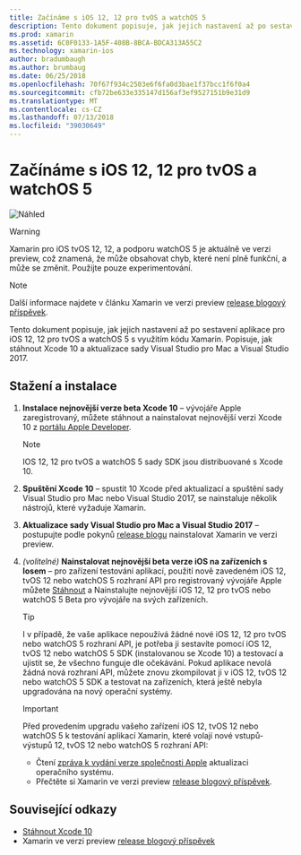 ```yaml
---
title: Začínáme s iOS 12, 12 pro tvOS a watchOS 5
description: Tento dokument popisuje, jak jejich nastavení až po sestavení iOS 12 a tvOS 12 aplikací s využitím kódu Xamarin. Popisuje, jak stáhnout Xcode 10 a aktualizace sady Visual Studio pro Mac a Visual Studio 2017.
ms.prod: xamarin
ms.assetid: 6C0F0133-1A5F-408B-8BCA-BDCA313A55C2
ms.technology: xamarin-ios
author: bradumbaugh
ms.author: brumbaug
ms.date: 06/25/2018
ms.openlocfilehash: 70f67f934c2503e6f6fa0d3bae1f37bcc1f6f0a4
ms.sourcegitcommit: cfb72be633e335147d156af3ef9527151b9e31d9
ms.translationtype: MT
ms.contentlocale: cs-CZ
ms.lasthandoff: 07/13/2018
ms.locfileid: "39030649"
---
```

# <a name="getting-started-with-ios-12-tvos-12-and-watchos-5"></a>Začínáme s iOS 12, 12 pro tvOS a watchOS 5

![Náhled](~/media/shared/preview.png)

> [!WARNING]
> Xamarin pro iOS tvOS 12, 12, a podporu watchOS 5 je aktuálně ve verzi preview, což znamená, že může obsahovat chyb, které není plně funkční, a může se změnit. Použijte pouze experimentování.

> [!NOTE]
> Další informace najdete v článku Xamarin ve verzi preview [release blogový příspěvek](https://releases.xamarin.com/preview-release-xcode-10-beta-3/).

Tento dokument popisuje, jak jejich nastavení až po sestavení aplikace pro iOS 12, 12 pro tvOS a watchOS 5 s využitím kódu Xamarin. Popisuje, jak stáhnout Xcode 10 a aktualizace sady Visual Studio pro Mac a Visual Studio 2017.

## <a name="download-and-install"></a>Stažení a instalace

1. **Instalace nejnovější verze beta Xcode 10** – vývojáře Apple zaregistrovaný, můžete stáhnout a nainstalovat nejnovější verzi Xcode 10 z [portálu Apple Developer](https://developer.apple.com/download/).

   > [!NOTE]
   > IOS 12, 12 pro tvOS a watchOS 5 sady SDK jsou distribuované s Xcode 10.

2. **Spuštění Xcode 10** – spustit 10 Xcode před aktualizací a spuštění sady Visual Studio pro Mac nebo Visual Studio 2017, se nainstaluje několik nástrojů, které vyžaduje Xamarin.

3. **Aktualizace sady Visual Studio pro Mac a Visual Studio 2017** – postupujte podle pokynů [release blogu](https://releases.xamarin.com/preview-release-xcode-10-beta-3/) nainstalovat Xamarin ve verzi preview.

4. _(volitelné)_  **Nainstalovat nejnovější beta verze iOS na zařízeních s Iosem** – pro zařízení testování aplikací, použití nově zavedeném iOS 12, tvOS 12 nebo watchOS 5 rozhraní API pro registrovaný vývojáře Apple můžete [Stáhnout](https://developer.apple.com/download) a Nainstalujte nejnovější iOS 12, 12 pro tvOS nebo watchOS 5 Beta pro vývojáře na svých zařízeních.

   > [!TIP]
   > I v případě, že vaše aplikace nepoužívá žádné nové iOS 12, 12 pro tvOS nebo watchOS 5 rozhraní API, je potřeba ji sestavíte pomocí iOS 12, tvOS 12 nebo watchOS 5 SDK (instalovanou se Xcode 10) a testovací a ujistit se, že všechno funguje dle očekávání. Pokud aplikace nevolá žádná nová rozhraní API, můžete znovu zkompilovat ji v iOS 12, tvOS 12 nebo watchOS 5 SDK a testovat na zařízeních, která ještě nebyla upgradována na nový operační systémy.

   > [!IMPORTANT]
   > Před provedením upgradu vašeho zařízení iOS 12, tvOS 12 nebo watchOS 5 k testování aplikací Xamarin, které volají nové vstupů-výstupů 12, tvOS 12 nebo watchOS 5 rozhraní API:
   > - Čtení [zpráva k vydání verze společnosti Apple](https://developer.apple.com/download/) aktualizaci operačního systému.
   > - Přečtěte si Xamarin ve verzi preview [release blogový příspěvek](https://releases.xamarin.com/preview-release-xcode-10-beta-3/).

## <a name="related-links"></a>Související odkazy

- [Stáhnout Xcode 10](https://developer.apple.com/download/)
- Xamarin ve verzi preview [release blogový příspěvek](https://releases.xamarin.com/preview-release-xcode-10-beta-3/)
